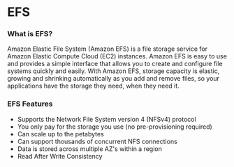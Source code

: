 # EFS
### What is EFS?
Amazon Elastic File System (Amazon EFS) is a file storage service for Amazon Elastic Compute Cloud (EC2) instances.
Amazon EFS is easy to use and provides a simple interface that allows you to create and configure file systems quickly and easily.
With Amazon EFS, storage capacity is elastic, growing and shrinking automatically as you add and remove files, so your applications have the storage they need, when they need it.

### EFS Features
* Supports the Network File System version 4 (NFSv4) protocol
* You only pay for the storage you use (no pre-provisioning required)
* Can scale up to the petabytes
* Can support thousands of concurrent NFS connections
* Data is stored across multiple AZ's within a region
* Read After Write Consistency


